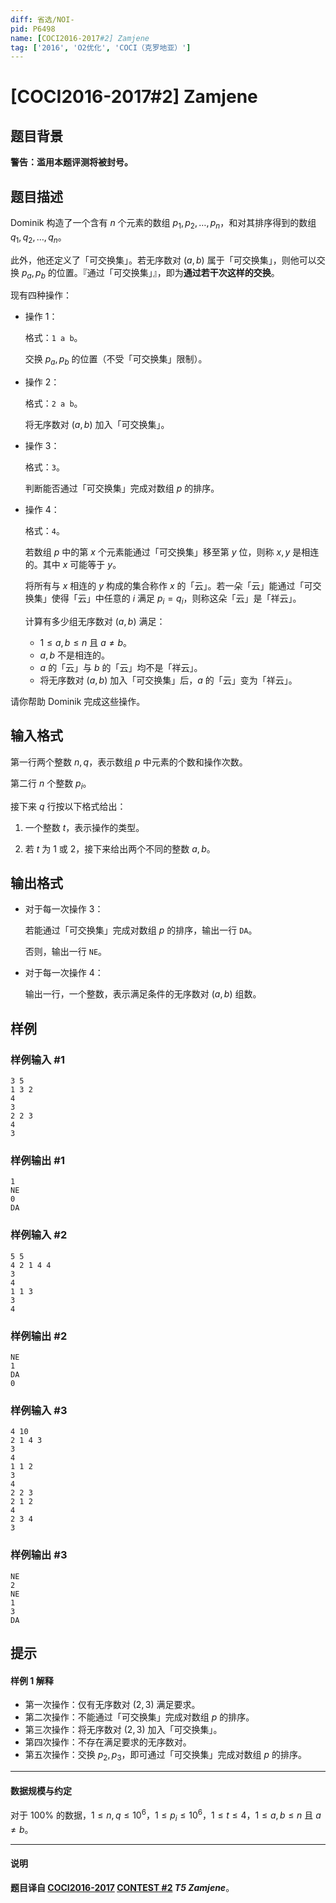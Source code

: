 ```yaml
---
diff: 省选/NOI-
pid: P6498
name: [COCI2016-2017#2] Zamjene
tag: ['2016', 'O2优化', 'COCI（克罗地亚）']
---
```

# [COCI2016-2017#2] Zamjene
## 题目背景

**警告：滥用本题评测将被封号。**
## 题目描述

Dominik 构造了一个含有 $n$ 个元素的数组 $p_1,p_2,\dots,p_n$，和对其排序得到的数组 $q_1,q_2,\dots,q_n$。

此外，他还定义了「可交换集」。若无序数对 $(a,b)$ 属于「可交换集」，则他可以交换 $p_a,p_b$ 的位置。『通过「可交换集」』，即为**通过若干次这样的交换**。

现有四种操作：

- 操作 $1$：

	格式：`1 a b`。
    
    交换 $p_a,p_b$ 的位置（不受「可交换集」限制）。
    
- 操作 $2$：

	格式：`2 a b`。
    
    将无序数对 $(a,b)$ 加入「可交换集」。
    
- 操作 $3$：
	
    格式：`3`。
    
    判断能否通过「可交换集」完成对数组 $p$ 的排序。
    
- 操作 $4$：

	格式：`4`。
    
    若数组 $p$ 中的第 $x$ 个元素能通过「可交换集」移至第 $y$ 位，则称 $x,y$ 是相连的。其中 $x$ 可能等于 $y$。
    
    将所有与 $x$ 相连的 $y$ 构成的集合称作 $x$ 的「云」。若一朵「云」能通过「可交换集」使得「云」中任意的 $i$ 满足 $p_i=q_i$，则称这朵「云」是「祥云」。
    
    计算有多少组无序数对 $(a,b)$ 满足：
    
    - $1\le a,b\le n$ 且 $a\not=b$。
	- $a,b$ 不是相连的。
	- $a$ 的「云」与 $b$ 的「云」均不是「祥云」。
    - 将无序数对 $(a,b)$ 加入「可交换集」后，$a$ 的「云」变为「祥云」。
    
请你帮助 Dominik 完成这些操作。
## 输入格式

第一行两个整数 $n,q$，表示数组 $p$ 中元素的个数和操作次数。

第二行 $n$ 个整数 $p_i$。

接下来 $q$ 行按以下格式给出：

1. 一个整数 $t$，表示操作的类型。

2. 若 $t$ 为 $1$ 或 $2$，接下来给出两个不同的整数 $a,b$。
## 输出格式

- 对于每一次操作 $3$：

	若能通过「可交换集」完成对数组 $p$ 的排序，输出一行 `DA`。

	否则，输出一行 `NE`。

- 对于每一次操作 $4$：

	输出一行，一个整数，表示满足条件的无序数对 $(a,b)$ 组数。
## 样例

### 样例输入 #1
```
3 5
1 3 2
4
3
2 2 3
4
3 
```
### 样例输出 #1
```
1
NE
0
DA 
```
### 样例输入 #2
```
5 5
4 2 1 4 4
3
4
1 1 3
3
4 
```
### 样例输出 #2
```
NE
1
DA
0 
```
### 样例输入 #3
```
4 10
2 1 4 3
3
4
1 1 2
3
4
2 2 3
2 1 2
4
2 3 4
3 
```
### 样例输出 #3
```
NE
2
NE
1
3
DA 
```
## 提示

#### 样例 1 解释

- 第一次操作：仅有无序数对 $(2,3)$ 满足要求。
- 第二次操作：不能通过「可交换集」完成对数组 $p$ 的排序。
- 第三次操作：将无序数对 $(2,3)$ 加入「可交换集」。
- 第四次操作：不存在满足要求的无序数对。
- 第五次操作：交换 $p_2,p_3$，即可通过「可交换集」完成对数组 $p$ 的排序。

------------

#### 数据规模与约定

对于 $100\%$ 的数据，$1\le n,q\le 10^6$，$1\le p_i\le 10^6$，$1\le t\le 4$，$1\le a,b\le n$ 且 $a\not=b$。

------------

#### 说明

**题目译自 [COCI2016-2017](https://hsin.hr/coci/archive/2016_2017/) [CONTEST #2](https://hsin.hr/coci/archive/2016_2017/contest2_tasks.pdf) _T5 Zamjene_**。

